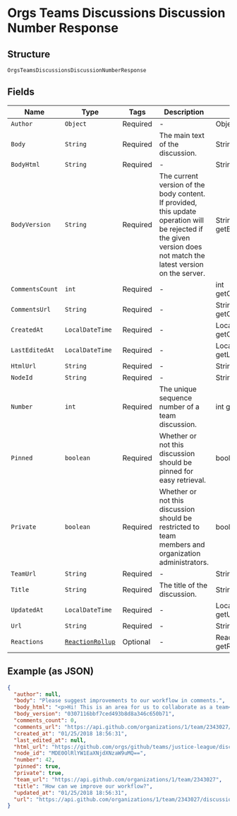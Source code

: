 
# Orgs Teams Discussions Discussion Number Response

## Structure

`OrgsTeamsDiscussionsDiscussionNumberResponse`

## Fields

| Name | Type | Tags | Description | Getter | Setter |
|  --- | --- | --- | --- | --- | --- |
| `Author` | `Object` | Required | - | Object getAuthor() | setAuthor(Object author) |
| `Body` | `String` | Required | The main text of the discussion. | String getBody() | setBody(String body) |
| `BodyHtml` | `String` | Required | - | String getBodyHtml() | setBodyHtml(String bodyHtml) |
| `BodyVersion` | `String` | Required | The current version of the body content. If provided, this update operation will be rejected if the given version does not match the latest version on the server. | String getBodyVersion() | setBodyVersion(String bodyVersion) |
| `CommentsCount` | `int` | Required | - | int getCommentsCount() | setCommentsCount(int commentsCount) |
| `CommentsUrl` | `String` | Required | - | String getCommentsUrl() | setCommentsUrl(String commentsUrl) |
| `CreatedAt` | `LocalDateTime` | Required | - | LocalDateTime getCreatedAt() | setCreatedAt(LocalDateTime createdAt) |
| `LastEditedAt` | `LocalDateTime` | Required | - | LocalDateTime getLastEditedAt() | setLastEditedAt(LocalDateTime lastEditedAt) |
| `HtmlUrl` | `String` | Required | - | String getHtmlUrl() | setHtmlUrl(String htmlUrl) |
| `NodeId` | `String` | Required | - | String getNodeId() | setNodeId(String nodeId) |
| `Number` | `int` | Required | The unique sequence number of a team discussion. | int getNumber() | setNumber(int number) |
| `Pinned` | `boolean` | Required | Whether or not this discussion should be pinned for easy retrieval. | boolean getPinned() | setPinned(boolean pinned) |
| `Private` | `boolean` | Required | Whether or not this discussion should be restricted to team members and organization administrators. | boolean getPrivate() | setPrivate(boolean mPrivate) |
| `TeamUrl` | `String` | Required | - | String getTeamUrl() | setTeamUrl(String teamUrl) |
| `Title` | `String` | Required | The title of the discussion. | String getTitle() | setTitle(String title) |
| `UpdatedAt` | `LocalDateTime` | Required | - | LocalDateTime getUpdatedAt() | setUpdatedAt(LocalDateTime updatedAt) |
| `Url` | `String` | Required | - | String getUrl() | setUrl(String url) |
| `Reactions` | [`ReactionRollup`](../../doc/models/reaction-rollup.md) | Optional | - | ReactionRollup getReactions() | setReactions(ReactionRollup reactions) |

## Example (as JSON)

```json
{
  "author": null,
  "body": "Please suggest improvements to our workflow in comments.",
  "body_html": "<p>Hi! This is an area for us to collaborate as a team</p>",
  "body_version": "0307116bbf7ced493b8d8a346c650b71",
  "comments_count": 0,
  "comments_url": "https://api.github.com/organizations/1/team/2343027/discussions/1/comments",
  "created_at": "01/25/2018 18:56:31",
  "last_edited_at": null,
  "html_url": "https://github.com/orgs/github/teams/justice-league/discussions/1",
  "node_id": "MDE0OlRlYW1EaXNjdXNzaW9uMQ==",
  "number": 42,
  "pinned": true,
  "private": true,
  "team_url": "https://api.github.com/organizations/1/team/2343027",
  "title": "How can we improve our workflow?",
  "updated_at": "01/25/2018 18:56:31",
  "url": "https://api.github.com/organizations/1/team/2343027/discussions/1"
}
```

